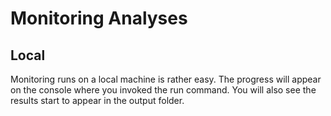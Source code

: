 # Monitoring Analyses
## Local 
Monitoring runs on a local machine is rather easy. The progress will appear on the console where you invoked the run command. You will also see the results start to appear in the output folder. 




